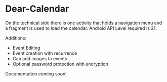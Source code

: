 # Dear-Calendar
On the technical side there is one activity that holds a navigation menu and a fragment is used to load the calendar. Android API Level required is 21.

Additions:
 - Event Editing
 - Event creation with recurrence
 - Can add images to events
 - Optional password protection with encryption

Documentation coming soon!

